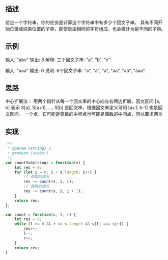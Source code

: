 ## 描述
给定一个字符串，你的任务是计算这个字符串中有多少个回文子串。
具有不同开始位置或结束位置的子串，即使是由相同的字符组成，也会被计为是不同的子串。

## 示例
输入: "abc"
输出: 3
解释: 三个回文子串: "a", "b", "c".

输入: "aaa"
输出: 6
说明: 6个回文子串: "a", "a", "a", "aa", "aa", "aaa".

## 思路
中心扩展法：
用两个指针从每一个回文串的中心向左右两边扩展，回文区间 [a, b] 表示 S[a], S[a+1], ..., S[b] 是回文串，根据回文串定义可知 [a+1, b-1] 也是回文区间。
一个点，它可能是奇数的中间点也可能是偶数的中间点，所以要求两次

## 实现
```javascript
/**
 * @param {string} s
 * @return {number}
 */
var countSubstrings = function(s) {
    let res = 0;
    for (let i = 0; i < s.length; i++) {
        // 奇数的情况
        res += count(s, i, i);
        // 偶数的情况
        res += count(s, i, i + 1);
    }
    return res;
};

var count = function(s, l, r) {
    let res = 0;
    while (l >= 0 && r <= s.length && s[l] === s[r]) {
        res++;
        l--;
        r++;
    }
    return res;
}
```